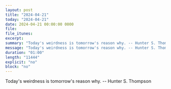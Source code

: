 ```yaml
---
layout: post
title: "2024-04-21"
today: "2024-04-21"
date: 2024-04-21 00:00:00 0000
file:
file_itunes:
excerpt:
summary: "Today's weirdness is tomorrow's reason why. -- Hunter S. Thompson"
message: "Today's weirdness is tomorrow's reason why. -- Hunter S. Thompson"
duration: "01:00"
length: "11444"
explicit: "no"
block: "no"
---
```

Today's weirdness is tomorrow's reason why. -- Hunter S. Thompson

